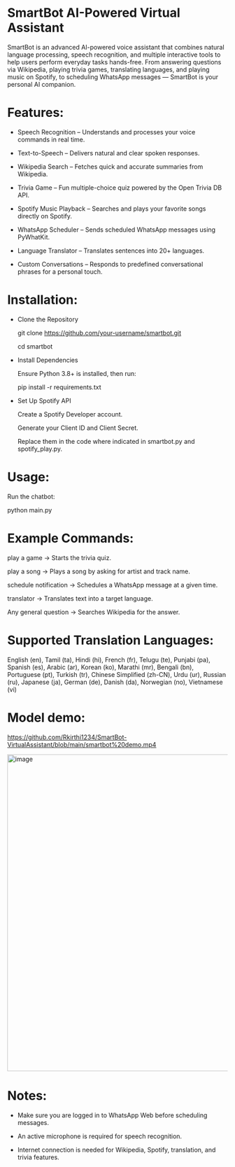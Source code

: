 # SmartBot AI-Powered Virtual Assistant

SmartBot is an advanced AI-powered voice assistant that combines natural language processing, speech recognition, and multiple interactive tools to help users perform everyday tasks hands-free.
From answering questions via Wikipedia, playing trivia games, translating languages, and playing music on Spotify, to scheduling WhatsApp messages — SmartBot is your personal AI companion.

# Features:

- Speech Recognition – Understands and processes your voice commands in real time.

- Text-to-Speech – Delivers natural and clear spoken responses.

- Wikipedia Search – Fetches quick and accurate summaries from Wikipedia.

- Trivia Game – Fun multiple-choice quiz powered by the Open Trivia DB API.

- Spotify Music Playback – Searches and plays your favorite songs directly on Spotify.

- WhatsApp Scheduler – Sends scheduled WhatsApp messages using PyWhatKit.

- Language Translator – Translates sentences into 20+ languages.

- Custom Conversations – Responds to predefined conversational phrases for a personal touch.

# Installation:

- Clone the Repository
  
  git clone https://github.com/your-username/smartbot.git
  
  cd smartbot
  
- Install Dependencies
  
  Ensure Python 3.8+ is installed, then run:
   
  pip install -r requirements.txt
  
- Set Up Spotify API
  
  Create a Spotify Developer account.

  Generate your Client ID and Client Secret.

  Replace them in the code where indicated in smartbot.py and spotify_play.py.

# Usage:

Run the chatbot:

python main.py

# Example Commands:

play a game → Starts the trivia quiz.

play a song → Plays a song by asking for artist and track name.

schedule notification → Schedules a WhatsApp message at a given time.

translator → Translates text into a target language.

Any general question → Searches Wikipedia for the answer.

# Supported Translation Languages:

English (en), Tamil (ta), Hindi (hi), French (fr), Telugu (te), Punjabi (pa), Spanish (es), Arabic (ar), Korean (ko), Marathi (mr), Bengali (bn), Portuguese (pt), Turkish (tr), Chinese Simplified (zh-CN), Urdu (ur), Russian (ru), Japanese (ja), German (de), Danish (da), Norwegian (no), Vietnamese (vi)

# Model demo:

https://github.com/Rkirthi1234/SmartBot-VirtualAssistant/blob/main/smartbot%20demo.mp4

<img width="1280" height="724" alt="image" src="https://github.com/user-attachments/assets/cad8c914-c84e-466f-8bd0-f35ccf36dfcc" />


# Notes:

- Make sure you are logged in to WhatsApp Web before scheduling messages.

- An active microphone is required for speech recognition.

- Internet connection is needed for Wikipedia, Spotify, translation, and trivia features.

